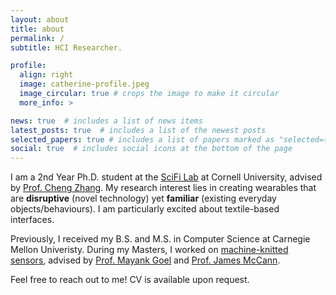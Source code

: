 ```yaml
---
layout: about
title: about
permalink: /
subtitle: HCI Researcher.

profile:
  align: right
  image: catherine-profile.jpeg
  image_circular: true # crops the image to make it circular
  more_info: >

news: true  # includes a list of news items
latest_posts: true  # includes a list of the newest posts
selected_papers: true # includes a list of papers marked as "selected={true}"
social: true  # includes social icons at the bottom of the page
---
```


I am a 2nd Year Ph.D. student at the [SciFi Lab](https://www.scifilab.org/) at Cornell University, advised by [Prof. Cheng Zhang](http://www.czhang.org/).
My research interest lies in creating wearables that are **disruptive** (novel technology) yet **familiar** (existing everyday objects/behaviours). I am particularly excited about textile-based interfaces.

Previously, I received my B.S. and M.S. in Computer Science at Carnegie Mellon Univeristy. During my Masters, I worked on [machine-knitted sensors](http://reports-archive.adm.cs.cmu.edu/anon/anon/usr0/ftp/usr/ftp/2022/abstracts/22-128.html), advised by [Prof. Mayank Goel](http://www.mayankgoel.com/) and [Prof. James McCann](https://www.cs.cmu.edu/~jmccann/).

Feel free to reach out to me! CV is available upon request.
